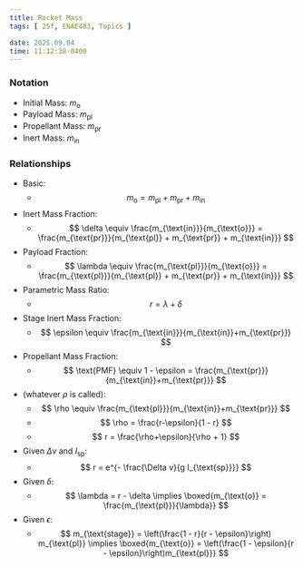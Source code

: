 ```yaml
---
title: Rocket Mass
tags: [ 25f, ENAE483, Topics ]

date: 2025.09.04
time: 11:12:38-0400
---
```


### Notation
- Initial Mass: $m_{\text{o}}$
- Payload Mass: $m_{\text{pl}}$
- Propellant Mass: $m_{\text{pr}}$
- Inert Mass: $m_{\text{in}}$

### Relationships
- Basic:
    - $$
        m_{\text{o}} = m_{\text{pl}} + m_{\text{pr}} + m_{\text{in}}
      $$
- Inert Mass Fraction:
    - $$
        \delta \equiv \frac{m_{\text{in}}}{m_{\text{o}}} = \frac{m_{\text{pr}}}{m_{\text{pl}} + m_{\text{pr}} + m_{\text{in}}}
      $$
- Payload Fraction:
    - $$
        \lambda \equiv \frac{m_{\text{pl}}}{m_{\text{o}}} = \frac{m_{\text{pl}}}{m_{\text{pl}} + m_{\text{pr}} + m_{\text{in}}}
      $$
- Parametric Mass Ratio:
    - $$
        r = \lambda + \delta
      $$
- Stage Inert Mass Fraction:
    - $$
        \epsilon \equiv \frac{m_{\text{in}}}{m_{\text{in}}+m_{\text{pr}}}
      $$
- Propellant Mass Fraction:
    - $$
        \text{PMF} \equiv 1 - \epsilon = \frac{m_{\text{pr}}}{m_{\text{in}}+m_{\text{pr}}}
      $$
- (whatever $\rho$ is called):
    - $$
        \rho \equiv \frac{m_{\text{pl}}}{m_{\text{in}}+m_{\text{pr}}}
      $$
    - $$
        \rho = \frac{r-\epsilon}{1 - r}
      $$
    - $$
        r = \frac{\rho+\epsilon}{\rho + 1}
      $$
- Given $\Delta v$ and $I_{\text{sp}}$:
    - $$
        r = e^{- \frac{\Delta v}{g I_{\text{sp}}}}
      $$
- Given $\delta$:
    - $$
        \lambda = r - \delta \implies \boxed{m_{\text{o}} = \frac{m_{\text{pl}}}{\lambda}}
      $$
- Given $\epsilon$:
    - $$
        m_{\text{stage}} = \left(\frac{1 - r}{r - \epsilon}\right) m_{\text{pl}} \implies \boxed{m_{\text{o}} = \left(\frac{1 - \epsilon}{r - \epsilon}\right)m_{\text{pl}}}
      $$
